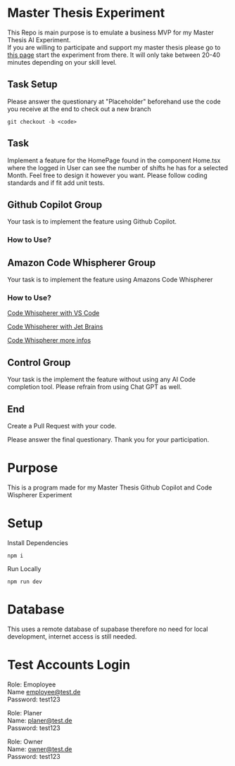 # Master Thesis Experiment

This Repo is main purpose is to emulate a business MVP for my Master Thesis AI Experiment.  
If you are willing to participate and support my master thesis please
go to [this page](https://matthiasmoser.com) start the experiment from there.
It will only take between 20-40 minutes depending on your skill level.

## Task Setup

Please answer the questionary at "Placeholder" beforehand use the code you
receive at the end to check out a new branch

```console
git checkout -b <code>
```

## Task

Implement a feature for the HomePage found in the component Home.tsx where the
logged in User can see the number of shifts he has for a selected Month.
Feel free to design it however you want.
Please follow coding standards and if fit add unit tests.

## Github Copilot Group

Your task is to implement the feature using Github Copilot.

### How to Use?

## Amazon Code Whispherer Group

Your task is to implement the feature using Amazons Code Whispherer

### How to Use?

[Code Whispherer with VS Code](https://youtu.be/rHNMfOK8pWI)

[Code Whispherer with Jet Brains](https://youtu.be/Z3ZAJoi4x6Q)

[Code Whispherer more infos](https://youtu.be/j8BoVmHKFlI)

## Control Group

Your task is the implement the feature without using any AI Code completion tool.
Please refrain from using Chat GPT as well.

## End

Create a Pull Request with your code.

Please answer the final questionary.
Thank you for your participation.

# Purpose

This is a program made for my Master Thesis Github Copilot and Code Wispherer Experiment

# Setup

Install Dependencies

```console
npm i
```

Run Locally

```console
npm run dev
```

# Database

This uses a remote database of supabase therefore no need for local development, internet access is still needed.

# Test Accounts Login

Role: Emoployee  
Name employee@test.de  
Password: test123

Role: Planer  
Name: planer@test.de  
Password: test123

Role: Owner  
Name: owner@test.de  
Password: test123
